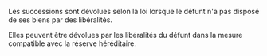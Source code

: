   
 Les successions sont dévolues selon la loi lorsque le défunt n'a pas disposé de ses biens par des libéralités.  

  
 Elles peuvent être dévolues par les libéralités du défunt dans la mesure compatible avec la réserve héréditaire.  
